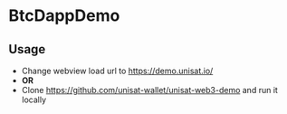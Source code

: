 # BtcDappDemo
 
## Usage
* Change webview load url to https://demo.unisat.io/
*  **OR**
* Clone https://github.com/unisat-wallet/unisat-web3-demo and run it locally
